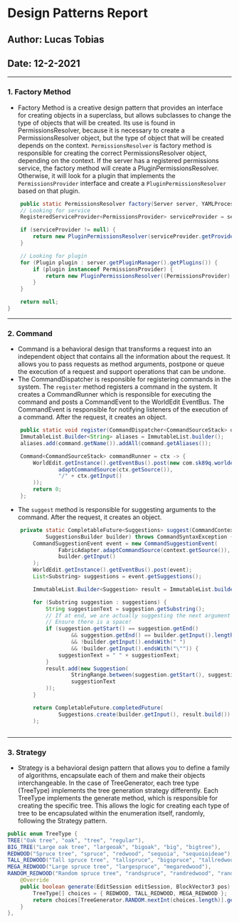 # Design Patterns Report

## Author: Lucas Tobias
## Date: 12-2-2021

---

### 1. Factory Method
- Factory Method is a creative design pattern that provides an interface for creating objects in a superclass, but allows subclasses to change the type of objects that will be created. Its use is found in PermissionsResolver, because it is necessary to create a PermissionsResolver object, but the type of object that will be created depends on the context. `PermissionsResolver` is factory method is responsible for creating the correct PermissionsResolver object, depending on the context. If the server has a registered permissions service, the factory method will create a PluginPermissionsResolver. Otherwise, it will look for a plugin that implements the `PermissionsProvider` interface and create a `PluginPermissionsResolver` based on that plugin.

```java
    public static PermissionsResolver factory(Server server, YAMLProcessor config) {
    // Looking for service
    RegisteredServiceProvider<PermissionsProvider> serviceProvider = server.getServicesManager().getRegistration(PermissionsProvider.class);

    if (serviceProvider != null) {
        return new PluginPermissionsResolver(serviceProvider.getProvider(), serviceProvider.getPlugin());
    }

    // Looking for plugin
    for (Plugin plugin : server.getPluginManager().getPlugins()) {
        if (plugin instanceof PermissionsProvider) {
            return new PluginPermissionsResolver((PermissionsProvider) plugin, plugin);
        }
    }

    return null;
}
```

---

### 2. Command
- Command is a behavioral design that transforms a request into an independent object that contains all the information about the request. It allows you to pass requests as method arguments, postpone or queue the execution of a request and support operations that can be undone. 
- The CommandDispatcher is responsible for registering commands in the system. The `register` method registers a command in the system. It creates a CommandRunner which is responsible for executing the command and posts a CommandEvent to the WorldEdit EventBus. The CommandEvent is responsible for notifying listeners of the execution of a command. After the request, it creates an object.
```java
    public static void register(CommandDispatcher<CommandSourceStack> dispatcher, org.enginehub.piston.Command command) {
    ImmutableList.Builder<String> aliases = ImmutableList.builder();
    aliases.add(command.getName()).addAll(command.getAliases());

    Command<CommandSourceStack> commandRunner = ctx -> {
        WorldEdit.getInstance().getEventBus().post(new com.sk89q.worldedit.event.platform.CommandEvent(
                adaptCommandSource(ctx.getSource()),
                "/" + ctx.getInput()
        ));
        return 0;
    };
```
- The `suggest` method is responsible for suggesting arguments to the command. After the request, it creates an object.
```java
    private static CompletableFuture<Suggestions> suggest(CommandContext<CommandSourceStack> context,
            SuggestionsBuilder builder) throws CommandSyntaxException {
        CommandSuggestionEvent event = new CommandSuggestionEvent(
                FabricAdapter.adaptCommandSource(context.getSource()),
                builder.getInput()
        );
        WorldEdit.getInstance().getEventBus().post(event);
        List<Substring> suggestions = event.getSuggestions();

        ImmutableList.Builder<Suggestion> result = ImmutableList.builder();

        for (Substring suggestion : suggestions) {
            String suggestionText = suggestion.getSubstring();
            // If at end, we are actually suggesting the next argument
            // Ensure there is a space!
            if (suggestion.getStart() == suggestion.getEnd()
                    && suggestion.getEnd() == builder.getInput().length()
                    && !builder.getInput().endsWith(" ")
                    && !builder.getInput().endsWith("\"")) {
                suggestionText = " " + suggestionText;
            }
            result.add(new Suggestion(
                    StringRange.between(suggestion.getStart(), suggestion.getEnd()),
                    suggestionText
            ));
        }

        return CompletableFuture.completedFuture(
                Suggestions.create(builder.getInput(), result.build())
        );



```
---

### 3. Strategy
- Strategy is a behavioral design pattern that allows you to define a family of algorithms, encapsulate each of them and make their objects interchangeable. In the case of TreeGenerator, each tree type (TreeType) implements the tree generation strategy differently.
  Each TreeType implements the generate method, which is responsible for creating the specific tree. This allows the logic for creating each type of tree to be encapsulated within the enumeration itself, randomly, following the Strategy pattern.

```java
public enum TreeType {
TREE("Oak tree", "oak", "tree", "regular"),
BIG_TREE("Large oak tree", "largeoak", "bigoak", "big", "bigtree"),
REDWOOD("Spruce tree", "spruce", "redwood", "sequoia", "sequoioideae"),
TALL_REDWOOD("Tall spruce tree", "tallspruce", "bigspruce", "tallredwood", "tallsequoia", "tallsequoioideae"),
MEGA_REDWOOD("Large spruce tree", "largespruce", "megaredwood"),
RANDOM_REDWOOD("Random spruce tree", "randspruce", "randredwood", "randomredwood", "anyredwood") {
    @Override
    public boolean generate(EditSession editSession, BlockVector3 pos) throws MaxChangedBlocksException {
        TreeType[] choices = { REDWOOD, TALL_REDWOOD, MEGA_REDWOOD };
        return choices[TreeGenerator.RANDOM.nextInt(choices.length)].generate(editSession, pos);
    }
},

```

